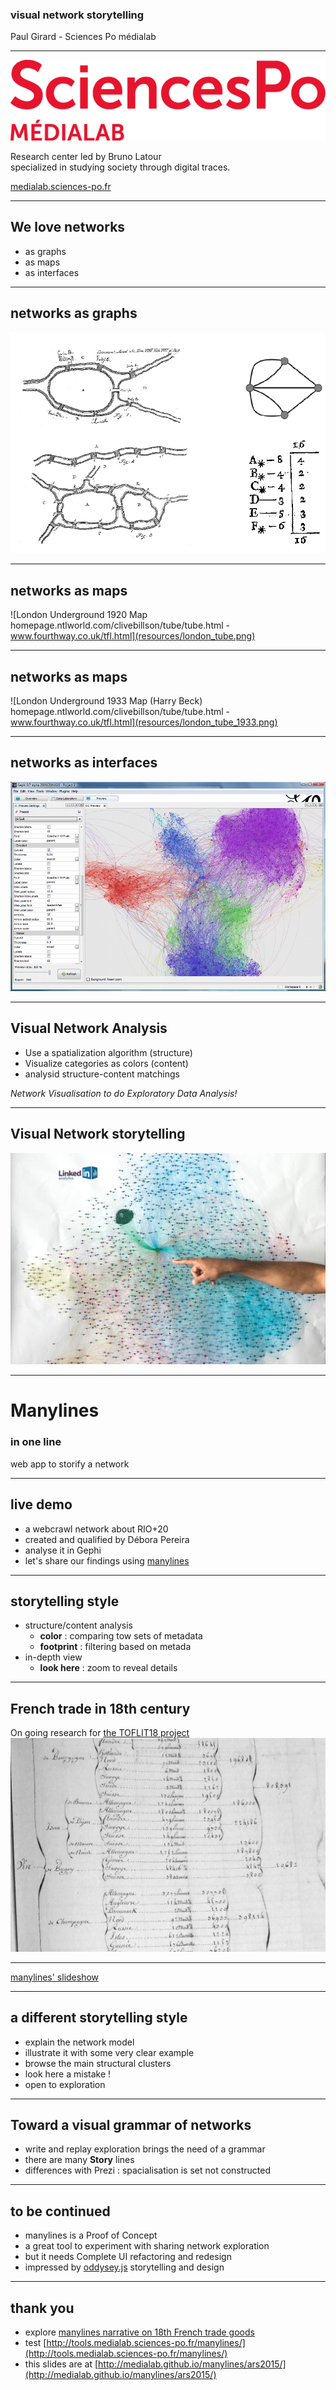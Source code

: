### visual network storytelling 
Paul Girard - Sciences Po médialab

---

![médialab's logo](resources/logo_medialab.png)

Research center led by Bruno Latour  
specialized in studying society through digital traces.

[medialab.sciences-po.fr](http://www.medialab.sciences-po.fr)

---

## We love networks
- as graphs
- as maps
- as interfaces

---
## networks as graphs
![Koenisberg bridges](resources/koenisberg.png)  

---
## networks as maps 
![London Underground 1920 Map homepage.ntlworld.com/clivebillson/tube/tube.html - www.fourthway.co.uk/tfl.html](resources/london_tube.png) 

---
## networks as maps 
![London Underground 1933 Map (Harry Beck) homepage.ntlworld.com/clivebillson/tube/tube.html - www.fourthway.co.uk/tfl.html](resources/london_tube_1933.png)

---
## networks as interfaces
![Gephi](resources/gephi.png)

---
## Visual Network Analysis
- Use a spatialization algorithm (structure)
- Visualize categories as colors (content)
- analysid structure-content matchings
  
  
*Network Visualisation to do Exploratory Data Analysis!* <!-- .element: class="fragment" data-fragment-index="2"   -->

---
## Visual Network storytelling
![Linkedin](resources/linkedin.png)

---
<!-- .slide: data-background="#F0F8F8" -->
# Manylines
### in one line
web app to storify a network

---
<!-- .slide: data-background="#F0F8F8" -->
## live demo
- a webcrawl network about RIO+20
- created and qualified by Débora Pereira 
- analyse it in Gephi
- let's share our findings using [manylines](http://tools.medialab.sciences-po.fr/manylines)

---
<!-- .slide: data-background="#F0F8F8" -->
## storytelling style
- structure/content analysis
  - **color** : comparing tow sets of metadata
  - **footprint** : filtering based on metada
- in-depth view
  - **look here** : zoom to reveal details  

---
<!-- .slide: data-background="#F0F8F8" -->
## French trade in 18th century
On going research for [the TOFLIT18 project](http://toflit18.hypotheses.org/)
![French trade archive page](resources/toflit18.png)

---
<!-- .slide: data-background-iframe="http://tools.medialab.sciences-po.fr/manylines/embed#/narrative/290135dd-49a6-4a8e-a730-1e7c8c9c7bb2" -->

[manylines' slideshow](http://tools.medialab.sciences-po.fr/manylines/embed#/narrative/290135dd-49a6-4a8e-a730-1e7c8c9c7bb2)

---
<!-- .slide: data-background="#F0F8F8" -->
## a different storytelling style
- explain the network model
- illustrate it with some very clear example
- browse the main structural clusters
- look here a mistake !
- open to exploration

---
<!-- .slide: data-background="#F0F8F8" -->
## Toward a visual grammar of networks
- write and replay exploration brings the need of a grammar
- there are many **Story** lines
- differences with Prezi : spacialisation is set not constructed

---
<!-- .slide: data-background="#F0F8F8" -->

## to be continued
- manylines is a Proof of Concept
- a great tool to experiment with sharing network exploration
- but it needs Complete UI refactoring and redesign
- impressed by [oddysey.js](http://cartodb.github.io/odyssey.js) storytelling and design

---
## thank you
- explore [manylines narrative on  18th French trade goods](http://tools.medialab.sciences-po.fr/manylines/embed#/narrative/290135dd-49a6-4a8e-a730-1e7c8c9c7bb2)  
- test [http://tools.medialab.sciences-po.fr/manylines/](http://tools.medialab.sciences-po.fr/manylines/)  
- this slides are at [http://medialab.github.io/manylines/ars2015/](http://medialab.github.io/manylines/ars2015/)  
